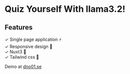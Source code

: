 # Quiz Yourself With llama3.2!

## Features
&check; Single page application ⚡\
&check; Responsive design 📱\
&check; Nuxt3 🌿\
&check; Tailwind css 🌊

Demo at [dno01.se](https://dno01.se)
